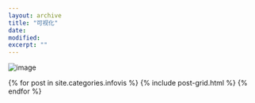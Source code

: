 ```yaml
---
layout: archive
title: "可视化"
date: 
modified:
excerpt: ""
---
```


![image](E:\wp。\2333\WWWWp.github.io\images\keshihua~.png)

<div class="tiles">
{% for post in site.categories.infovis %}
  {% include post-grid.html %}
{% endfor %}
</div><!-- /.tiles 把所有categories 有 notes 的列出来-->
